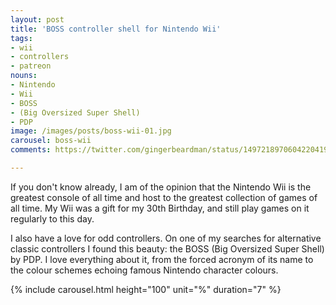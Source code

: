 ```yaml
---
layout: post
title: 'BOSS controller shell for Nintendo Wii'
tags:
- wii
- controllers
- patreon
nouns:
- Nintendo
- Wii
- BOSS
- (Big Oversized Super Shell)
- PDP
image: /images/posts/boss-wii-01.jpg
carousel: boss-wii
comments: https://twitter.com/gingerbeardman/status/1497218970604220419

---
```


If you don't know already, I am of the opinion that the Nintendo Wii is the greatest console of all time and host to the greatest collection of games of all time. My Wii was a gift for my 30th Birthday, and still play games on it regularly to this day. 

I also have a love for odd controllers. On one of my searches for alternative classic controllers I found this beauty: the BOSS (Big Oversized Super Shell) by PDP. I love everything about it, from the forced acronym of its name to the colour schemes echoing famous Nintendo character colours.

{% include carousel.html height="100" unit="%" duration="7" %}
